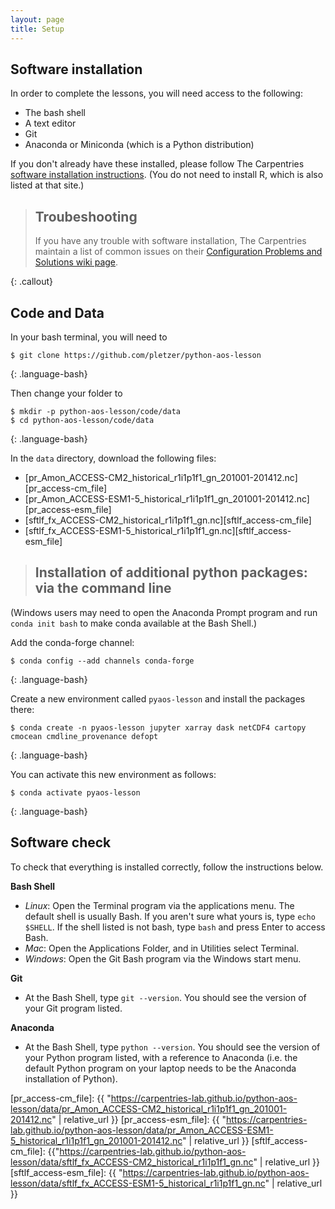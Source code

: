 ```yaml
---
layout: page
title: Setup
---
```


## Software installation

In order to complete the lessons,
you will need access to the following:

* The bash shell
* A text editor
* Git
* Anaconda or Miniconda (which is a Python distribution)

If you don't already have these installed,
please follow The Carpentries [software installation instructions](https://carpentries.github.io/workshop-template/#setup).
(You do not need to install R, which is also listed at that site.)

> ## Troubeshooting
>
> If you have any trouble with software installation,
> The Carpentries maintain a list of common issues on their
> [Configuration Problems and Solutions wiki page](https://github.com/carpentries/workshop-template/wiki/Configuration-Problems-and-Solutions).
>
{: .callout}

## Code and Data

In your bash terminal, you will need to
~~~
$ git clone https://github.com/pletzer/python-aos-lesson
~~~
{: .language-bash}

Then change your folder to 
~~~
$ mkdir -p python-aos-lesson/code/data
$ cd python-aos-lesson/code/data
~~~
{: .language-bash}

In the `data` directory, download the following files:
   - [pr_Amon_ACCESS-CM2_historical_r1i1p1f1_gn_201001-201412.nc][pr_access-cm_file]
   - [pr_Amon_ACCESS-ESM1-5_historical_r1i1p1f1_gn_201001-201412.nc][pr_access-esm_file]
   - [sftlf_fx_ACCESS-CM2_historical_r1i1p1f1_gn.nc][sftlf_access-cm_file]
   - [sftlf_fx_ACCESS-ESM1-5_historical_r1i1p1f1_gn.nc][sftlf_access-esm_file]


> ## Installation of additional python packages: via the command line

(Windows users may need to open the Anaconda Prompt program
and run `conda init bash` to make conda available at the Bash Shell.)

Add the conda-forge channel:
~~~
$ conda config --add channels conda-forge
~~~
{: .language-bash}


Create a new environment called `pyaos-lesson` and install the packages there:
~~~
$ conda create -n pyaos-lesson jupyter xarray dask netCDF4 cartopy cmocean cmdline_provenance defopt
~~~
{: .language-bash}

You can activate this new environment as follows:
~~~
$ conda activate pyaos-lesson
~~~
{: .language-bash}

## Software check

To check that everything is installed correctly, follow the instructions below.

**Bash Shell**

* *Linux*: Open the Terminal program via the applications menu. The default shell is usually Bash. If you aren't sure what yours is, type `echo $SHELL`. If the shell listed is not bash, type `bash` and press Enter to access Bash.
* *Mac*: Open the Applications Folder, and in Utilities select Terminal.
* *Windows*: Open the Git Bash program via the Windows start menu.

**Git**

* At the Bash Shell, type `git --version`. You should see the version of your Git program listed. 

**Anaconda**

* At the Bash Shell, type `python --version`. You should see the version of your Python program listed, with a reference to Anaconda (i.e. the default Python program on your laptop needs to be the Anaconda installation of Python).



[pr_access-cm_file]: {{ "https://carpentries-lab.github.io/python-aos-lesson/data/pr_Amon_ACCESS-CM2_historical_r1i1p1f1_gn_201001-201412.nc" | relative_url }}
[pr_access-esm_file]: {{ "https://carpentries-lab.github.io/python-aos-lesson/data/pr_Amon_ACCESS-ESM1-5_historical_r1i1p1f1_gn_201001-201412.nc" | relative_url }}
[sftlf_access-cm_file]: {{"https://carpentries-lab.github.io/python-aos-lesson/data/sftlf_fx_ACCESS-CM2_historical_r1i1p1f1_gn.nc" | relative_url }}
[sftlf_access-esm_file]: {{ "https://carpentries-lab.github.io/python-aos-lesson/data/sftlf_fx_ACCESS-ESM1-5_historical_r1i1p1f1_gn.nc" | relative_url }}
